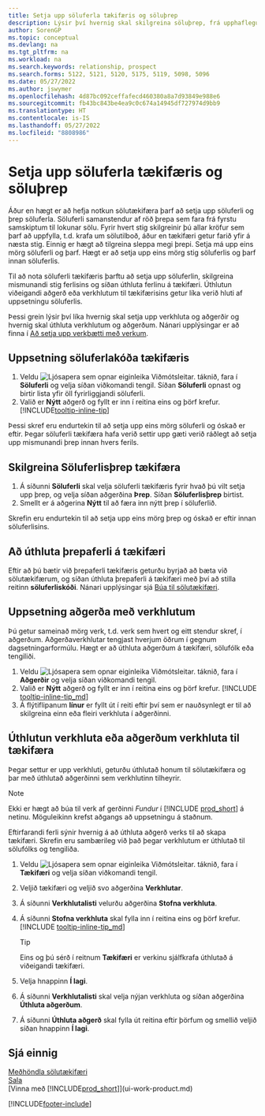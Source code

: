 ```yaml
---
title: Setja upp söluferla tækifæris og söluþrep
description: Lýsir því hvernig skal skilgreina söluþrep, frá upphaflegum tengilið til lokunar, stofna söluferla og úthluta þeim til tækifæra í Business Central.
author: SorenGP
ms.topic: conceptual
ms.devlang: na
ms.tgt_pltfrm: na
ms.workload: na
ms.search.keywords: relationship, prospect
ms.search.forms: 5122, 5121, 5120, 5175, 5119, 5098, 5096
ms.date: 05/27/2022
ms.author: jswymer
ms.openlocfilehash: 4d87bc092ceffafecd460380a8a7d93849e988e6
ms.sourcegitcommit: fb43bc843be4ea9c0c674a14945df727974d9bb9
ms.translationtype: HT
ms.contentlocale: is-IS
ms.lasthandoff: 05/27/2022
ms.locfileid: "8808986"
---
```

# <a name="set-up-opportunity-sales-cycles-and-cycle-stages"></a>Setja upp söluferla tækifæris og söluþrep

Áður en hægt er að hefja notkun sölutækifæra þarf að setja upp söluferli og þrep söluferla. Söluferli samanstendur af röð þrepa sem fara frá fyrstu samskiptum til lokunar sölu. Fyrir hvert stig skilgreinir þú allar kröfur sem þarf að uppfylla, t.d. krafa um sölutilboð, áður en tækifæri getur farið yfir á næsta stig. Einnig er hægt að tilgreina sleppa megi þrepi. Setja má upp eins mörg söluferli og þarf. Hægt er að setja upp eins mörg stig söluferlis og þarf innan söluferlis.

Til að nota söluferli tækifæris þarftu að setja upp söluferlin, skilgreina mismunandi stig ferlisins og síðan úthluta ferlinu á tækifæri. Úthlutun viðeigandi aðgerð eða verkhlutum til tækifærisins getur líka verið hluti af uppsetningu söluferlis.

Þessi grein lýsir því líka hvernig skal setja upp verkhluta og aðgerðir og hvernig skal úthluta verkhlutum og aðgerðum. Nánari upplýsingar er að finna í [Að setja upp verkþætti með verkum](marketing-how-setup-opportunity-sales-cycles-stages.md#to-set-up-activities-with-tasks).

## <a name="to-set-up-opportunity-sales-cycle-codes"></a>Uppsetning söluferlakóða tækifæris

1. Veldu ![Ljósapera sem opnar eiginleika Viðmótsleitar.](media/ui-search/search_small.png "Segðu mér hvað þú vilt gera") táknið, fara í **Söluferli** og velja síðan viðkomandi tengil. Síðan **Söluferli** opnast og birtir lista yfir öll fyrirliggjandi söluferli.
2. Valið er **Nýtt** aðgerð og fyllt er inn í reitina eins og þörf krefur. [!INCLUDE[tooltip-inline-tip](includes/tooltip-inline-tip_md.md)]

Þessi skref eru endurtekin til að setja upp eins mörg söluferli og óskað er eftir. Þegar söluferli tækifæra hafa verið settir upp gæti verið ráðlegt að setja upp mismunandi þrep innan hvers ferils.

## <a name="to-define-opportunity-sales-cycle-stages"></a>Skilgreina Söluferlisþrep tækifæra

1. Á síðunni **Söluferli** skal velja söluferli tækifæris fyrir hvað þú vilt setja upp þrep, og velja síðan aðgerðina **Þrep**. Síðan **Söluferlisþrep** birtist.
2. Smellt er á aðgerina **Nýtt** til að færa inn nýtt þrep í söluferlið.

Skrefin eru endurtekin til að setja upp eins mörg þrep og óskað er eftir innan söluferlisins.

## <a name="to-assign-stage-cycles-to-opportunities"></a>Að úthluta þrepaferli á tækifæri

Eftir að þú bætir við þrepaferli tækifæris geturðu byrjað að bæta við sölutækifærum, og síðan úthluta þrepaferli á tækifæri með því að stilla reitinn **söluferliskóði**. Nánari upplýsingar sjá [Búa til sölutækifæri](marketing-how-create-opportunities.md).

## <a name="to-set-up-activities-with-tasks"></a>Uppsetning aðgerða með verkhlutum

Þú getur sameinað mörg verk, t.d. verk sem hvert og eitt stendur skref, í aðgerðum. Aðgerðaverkhlutar tengjast hverjum öðrum í gegnum dagsetningarformúlu. Hægt er að úthluta aðgerðum á tækifæri, sölufólk eða tengiliði.

1. Veldu ![Ljósapera sem opnar eiginleika Viðmótsleitar.](media/ui-search/search_small.png "Segðu mér hvað þú vilt gera") táknið, fara í **Aðgerðir** og velja síðan viðkomandi tengil.
2. Valið er **Nýtt** aðgerð og fyllt er inn í reitina eins og þörf krefur. [!INCLUDE [tooltip-inline-tip_md](includes/tooltip-inline-tip_md.md)]
3. Á flýtiflipanum **línur** er fyllt út í reiti eftir því sem er nauðsynlegt er til að skilgreina einn eða fleiri verkhluta í aðgerðinni.

## <a name="to-assign-tasks-or-activities-of-tasks-to-opportunities"></a>Úthlutun verkhluta eða aðgerðum verkhluta til tækifæra

Þegar settur er upp verkhluti, geturðu úthlutað honum til sölutækifæra og þar með úthlutað aðgerðinni sem verkhlutinn tilheyrir.

> [!NOTE]
> Ekki er hægt að búa til verk af gerðinni *Fundur* í [!INCLUDE [prod_short](includes/prod_short.md)] á netinu. Möguleikinn krefst aðgangs að uppsetningu á staðnum.

Eftirfarandi ferli sýnir hvernig á að úthluta aðgerð verks til að skapa tækifæri. Skrefin eru sambærileg við það þegar verkhlutum er úthlutað til sölufólks og tengiliða.

1. Veldu ![Ljósapera sem opnar eiginleika Viðmótsleitar.](media/ui-search/search_small.png "Segðu mér hvað þú vilt gera") táknið, fara í **Tækifæri** og velja síðan viðkomandi tengil.
2. Veljið tækifæri og veljið svo aðgerðina **Verkhlutar**.
3. Á síðunni **Verkhlutalisti** velurðu aðgerðina **Stofna verkhluta**.
4. Á síðunni **Stofna verkhluta** skal fylla inn í reitina eins og þörf krefur. [!INCLUDE [tooltip-inline-tip_md](includes/tooltip-inline-tip_md.md)]

    > [!TIP]
    > Eins og þú sérð í reitnum **Tækifæri** er verkinu sjálfkrafa úthlutað á viðeigandi tækifæri.
5. Velja hnappinn **Í lagi**.
6. Á síðunni **Verkhlutalisti** skal velja nýjan verkhluta og síðan aðgerðina **Úthluta aðgerðum**.
7. Á síðunni **Úthluta aðgerð** skal fylla út reitina eftir þörfum og smellið veljið síðan hnappinn **Í lagi**.

## <a name="see-also"></a>Sjá einnig

[Meðhöndla sölutækifæri](marketing-processing-sales-opportunities.md)  
[Sala](sales-manage-sales.md)  
[Vinna með [!INCLUDE[prod_short](includes/prod_short.md)]](ui-work-product.md)


[!INCLUDE[footer-include](includes/footer-banner.md)]